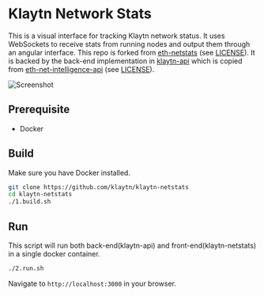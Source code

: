 Klaytn Network Stats
============

This is a visual interface for tracking Klaytn network status.
It uses WebSockets to receive stats from running nodes and output them through an angular interface.
This repo is forked from [eth-netstats](https://github.com/cubedro/eth-netstats) (see [LICENSE](/LICENSE)).
It is backed by the back-end implementation in [klaytn-api](/klaytn-api)
which is copied from [eth-net-intelligence-api](https://github.com/cubedro/eth-net-intelligence-api) (see [LICENSE](/klaytn-api/LICENSE)).

![Screenshot](https://raw.githubusercontent.com/klaytn/klaytn-netstats/master/src/images/screenshot.jpg?v=0.0.6 "Screenshot")

## Prerequisite
* Docker

## Build
Make sure you have Docker installed.

```bash
git clone https://github.com/klaytn/klaytn-netstats
cd klaytn-netstats
./1.build.sh
```

## Run
This script will run both back-end(klaytn-api) and front-end(klaytn-netstats) in a single docker container.

```bash
./2.run.sh
```

Navigate to `http://localhost:3000` in your browser.
